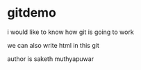 # gitdemo
i would like to know how git is going to work
<br>
<html>
  <head>
    <title>saketh</title>
  </head>
  <body>
    <p>we can also write html in this git</p>
  </body>
</html>
author is saketh muthyapuwar
